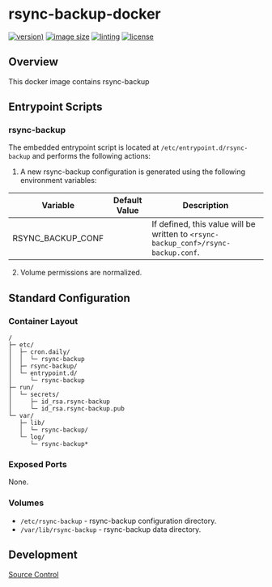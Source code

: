 # rsync-backup-docker

[![version)](https://img.shields.io/docker/v/crashvb/rsync-backup/latest)](https://hub.docker.com/repository/docker/crashvb/rsync-backup)
[![image size](https://img.shields.io/docker/image-size/crashvb/rsync-backup/latest)](https://hub.docker.com/repository/docker/crashvb/rsync-backup)
[![linting](https://img.shields.io/badge/linting-hadolint-yellow)](https://github.com/hadolint/hadolint)
[![license](https://img.shields.io/github/license/crashvb/rsync-backup-docker.svg)](https://github.com/crashvb/rsync-backup-docker/blob/master/LICENSE.md)


## Overview

This docker image contains rsync-backup

## Entrypoint Scripts

### rsync-backup

The embedded entrypoint script is located at `/etc/entrypoint.d/rsync-backup` and performs the following actions:

1. A new rsync-backup configuration is generated using the following environment variables:

 | Variable | Default Value | Description |
 | -------- | ------------- | ----------- |
 | RSYNC\_BACKUP\_CONF | | If defined, this value will be written to `<rsync-backup_conf>/rsync-backup.conf`. |

2. Volume permissions are normalized.

## Standard Configuration

### Container Layout

```
/
├─ etc/
│  ├─ cron.daily/
│  │  └─ rsync-backup
│  ├─ rsync-backup/
│  └─ entrypoint.d/
│     └─ rsync-backup
├─ run/
│  └─ secrets/
│     ├─ id_rsa.rsync-backup
│     └─ id_rsa.rsync-backup.pub
└─ var/
   ├─ lib/
   │  └─ rsync-backup/
   └─ log/
      └─ rsync-backup*
```

### Exposed Ports

None.

### Volumes

* `/etc/rsync-backup` - rsync-backup configuration directory.
* `/var/lib/rsync-backup` - rsync-backup data directory.

## Development

[Source Control](https://github.com/crashvb/rsync-backup-docker)

